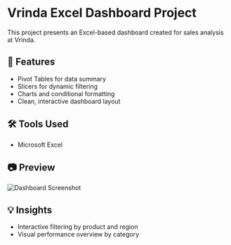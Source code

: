 # Vrinda Excel Dashboard Project

This project presents an Excel-based dashboard created for sales analysis at Vrinda.

## 📌 Features
- Pivot Tables for data summary
- Slicers for dynamic filtering
- Charts and conditional formatting
- Clean, interactive dashboard layout

## 🛠 Tools Used
- Microsoft Excel

## 📷 Preview
![Dashboard Screenshot](images/dashboard_screenshot.png)

## 💡 Insights
- Interactive filtering by product and region
- Visual performance overview by category
